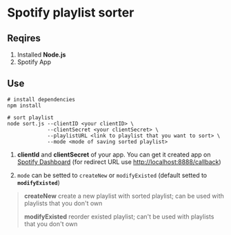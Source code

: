 # Spotify playlist sorter

## Reqires
1. Installed **Node.js**
2. Spotify App

## Use
```shell
# install dependencies
npm install

# sort playlist
node sort.js --clientID <your clientID> \
             --clientSecret <your clientSecret> \
             --playlistURL <link to playlist that you want to sort> \
             --mode <mode of saving sorted playlist>
```

1. **clientId** and **clientSecret** of your app. You can get it created app on [Spotify Dashboard](https://developer.spotify.com/dashboard) (for redirect URL use <http://localhost:8888/callback>)

2. `mode` can be setted to `createNew` or `modifyExisted` (default setted to **`modifyExisted`**)
>**createNew** create a new playlist with sorted playlist; can be used with playlists that you don't own
>
>**modifyExisted** reorder existed playlist; can't be used with playlists that you don't own
